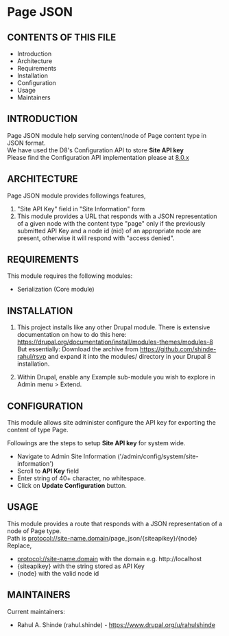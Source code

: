 Page JSON
====

CONTENTS OF THIS FILE
---------------------   
* Introduction
* Architecture
* Requirements
* Installation
* Configuration
* Usage
* Maintainers

INTRODUCTION
------------

Page JSON module help serving content/node of Page content type in JSON format.\
We have used the D8's Configuration API to store **Site API key**\
Please find the Configuration API implementation please at [8.0.x](https://github.com/shinde-rahul/page_json/tree/8.0.x "Branch: 8.0.x")

ARCHITECTURE
------------

Page JSON module provides followings features,
1. "Site API Key" field in "Site Information" form
2. This module provides a URL that responds with a JSON representation of 
  a given node with the content type "page" only if the previously submitted 
  API Key and a node id (nid) of an appropriate node are present, 
  otherwise it will respond with "access denied". 

REQUIREMENTS	
------------

This module requires the following modules:
* Serialization (Core module)


INSTALLATION
------------

1. This project installs like any other Drupal module. There is extensive
documentation on how to do this here:
https://drupal.org/documentation/install/modules-themes/modules-8 
But essentially: Download the archive from https://github.com/shinde-rahul/rsvp
and expand it into the modules/ directory in your Drupal 8 installation.

2. Within Drupal, enable any Example sub-module you wish to explore in Admin
menu > Extend.



CONFIGURATION
-------------

This module allows site administer configure the API key for exporting 
the content of type Page.

Followings are the steps to setup **Site API key** for system wide.
* Navigate to Admin Site Information ('/admin/config/system/site-information')
* Scroll to **API Key** field
* Enter string of 40+ character, no whitespace.
* Click on **Update Configuration** button.


USAGE
-----

This module provides a route that responds with a JSON representation of a node 
of Page type. \
Path is <protocol://site-name.domain>/page_json/{siteapikey}/{node} \
Replace,
* <protocol://site-name.domain> with the domain e.g. http://localhost
* {siteapikey} with the string stored as API Key
* {node} with the valid node id

MAINTAINERS
-----------

Current maintainers:
* Rahul A. Shinde (rahul.shinde) - https://www.drupal.org/u/rahulshinde
